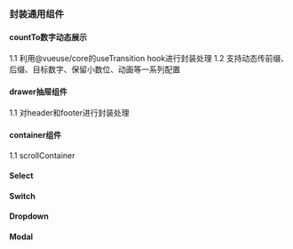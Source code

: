 <!--
 * @Date: 2024-03-28 09:31:23
 * @LastEditors: phil_litian
-->
### 封装通用组件

#### countTo数字动态展示
1.1 利用@vueuse/core的useTransition hook进行封装处理
1.2 支持动态传前缀、后缀、目标数字、保留小数位、动画等一系列配置


#### drawer抽屉组件
1.1 对header和footer进行封装处理


#### container组件 
1.1 scrollContainer

#### Select

#### Switch

#### Dropdown

#### Modal
